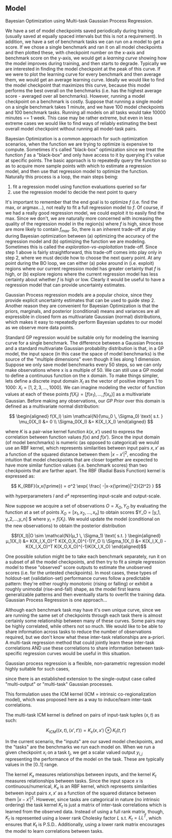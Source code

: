 ## Model

Bayesian Optimization using Multi-task Gaussian Process Regression. 

We have a set of model checkpoints saved periodically during training (usually saved at equally spaced intervals but this is not a requirement). In addition, we have a set of benchmark tasks we can run on a model to get a score. If we chose a single benchmark and ran it on all model checkpoints and then plotted these, with checkpoint number on the x-axis and benchmark score on the y-axis, we would get a *learning curve* showing how the model improves during training, and then starts to degrade. Typically we are interested in finding the model checkpoint at the peak of this curve. If we were to plot the learning curve for every benchmark and then average them, we would get an average learning curve. Ideally we would like to find the model checkpoint that maximizes this curve, because this model performs the best overall on the benchmarks (i.e. has the highest average score - averaged over all benchmarks). However, running a model checkpoint on a benchmark is costly. Suppose that running a single model on a single benchmark takes 1 minute, and we have 100 model checkpoints and 100 benchmark tasks. Running all models on all tasks would take 10000 minutes == 1 week. This case may be rather extreme, but even in less extreme cases we would like to find ways of reliably estimating the best overall model checkpoint without running all model-task pairs.


Bayesian Optimization is a common approach for such optimization scenarios, when the function we are trying to optimize is expensive to compute. Sometimes it's called "black-box" optimization since we treat the function $f$ as a "black-box" and only have access to it by querying it's value at specific points. The basic approach is to repeatedly query the function so as to acquire more sample points with which to estimate a regression model, and then use that regression model to optimize the function. Naturally this process is a loop, the main steps being:

1. fit a regression model using function evaluations queried so far
2. use the regression model to decide the next point to query


It's important to remember that the end goal is to optimize $f$ (i.e. find the max, or argmax...), not really to fit a full regression model to $f$.  Of course, if we had a really good regression model, we could exploit it to easily find the max. Since we don't, we are naturally more concerned with increasing the quality of the regression model in the region(s) where $f$ is high, since those are more likely to contain $f_{max}$. So, there is an inherent trade-off at play during Bayesian optimization between (a) optimizing the accuracy of the regression model and (b) optimizing the function we are modeling. Sometimes this is called the *exploration-vs-exploitation* trade-off. Since step 1 above is fairly straightforward, this trade-off comes into play only in step 2, where we must decide how to choose the next query point. At any point during the BO loop, we can either (a) poke around in (i.e. exploit) regions where our current regression model has greater certainty that $f$ is high, or (b) explore regions where the current regression model has less certainty about whether $f$ is high or low. Clearly it would be useful to have a regression model that can provide uncertainty estimates.


Gaussian Process regression models are a popular choice, since they provide explicit uncertainty estimates that can be used to guide step 2. Another reason they are convenient for Bayesian Optimization is that the priors, marginals, and posterior (conditional) means and variances are all expressible in closed form as multivariate Gaussian (normal) distributions, which makes it easy to repeatedly perform Bayesian updates to our model as we observe more data points.


Standard GP regression would be suitable only for modeling the learning curve for a single benchmark. The difference between a Gaussian Process and a standard multivariate Gaussian probability distribution is that, in a GP model, the input space (in this case the space of model benchmarks) is the source of the "multiple dimensions" even though it lies along 1 dimension.  Suppose we only save model benchmarks every 50 steps, so we can only make observations where x is a multiple of 50.  We can still use a GP model to define a continuous function on the x domain. To make things simpler, lets define a discrete input domain $X_I$ as the vector of positive integers 1 to 1000: $X_I = [1,2,3,...,1000]$.  We can imagine modeling the vector of function values at each of these points $f(X_I) = [f(x_1),…,f(x_n)]$ as a multivariate Gaussian. Before making any observations, our *GP Prior* over this domain is defined as a multivariate normal distribution:

$$
\begin{aligned}
f(X_I) \sim \mathcal{N}(\mu_0 \, \Sigma_0)
\text{ s.t. }
\mu_0(X_I) &= 0 \\
\Sigma_0(X_I) &= K(X_I,X_I)
\end{aligned}
$$

where $K$ is a pair-wise kernel function $k(x,x{\prime})$ used to express the correlation between function values $f(x)$ and $f(x{\prime})$. Since the input domain (of model benchmarks) is numeric (as opposed to categorical) we would use an RBF kernel, which represents similarities between input pairs $x,x{\prime}$ as a function of the squared distance between them $|x-x{\prime}|^2$, encoding the intuition that model checkpoints that are closer together are expected to have more similar function values (i.e. benchmark scores) than two checkpoints that are farther apart. The RBF (Radial Basis Function) kernel is expressed as: 

$$
K_{RBF}(x,x{\prime}) = σ^2 \exp{ \frac{ -|x-x{\prime}|^2}{2l^2} }
$$

with hyperparameters $l$ and $σ²$ representing input-scale and output-scale.


Now suppose we acquire a set of observations $O = {X_O,Y_O}$ by evaluating the function at a set of points $X_O = [x_1, x_2, ..., x_n]$ to obtain scores $Y_O = [y_1, y_2,...,y_n] $ where $y_i = f(X_i)$. We would update the model (conditional on the new observations) to obtain the posterior distribution 

```math
f(X_I)|O \sim \mathcal{N}(μ_1 \, \Sigma_1)
\text{ s.t. }
\begin{aligned}
μ_1(X_I) &= K(X_I,X_O)^T   K(X_O,X_O)^{-1}Y_O \\
\Sigma_1(X_I) &= K(X_I,X_I) - K(X_I,X_O)^T K(X_O,X_O)^{-1}K(X_I,X_O)
\end{aligned}
```




One possible solution might be to take each benchmark separately, run it on a subset of all the model checkpoints, and then try to fit a simple regression model to these "observed" score outputs to estimate the unobserved scores (i.e. for the untested checkpoints). In most cases, these types of holdout-set (validation-set) performance curves follow a predictable pattern: they're either roughly monotonic (rising or falling) or exhibit a roughly unimodal (rise-and-fall) shape, as the model first learns generalizable patterns and then eventually starts to overfit the training data. Gaussian Process Regression is one approach...

Although each benchmark task may have it's own unique curve, since we are running the same set of checkpoints through each task there is almost certainly some relationship between many of these curves.  Some pairs may be highly correlated, while others not so much.  We would like to be able to share information across tasks to reduce the number of observations required, but we don't know what these inter-task relationships are a-priori. A multi-task regression method that could jointly learn these inter-task correlations AND use these correlations to share information between task-specific regression curves would be useful in this situation.

Gaussian process regression is a flexible, non-parametric regression model highly suitable for such cases, 

since there is an established extension to the single-output case called "multi-output" or "multi-task" Gaussian processes.


This formulation uses the ICM kernel (ICM = intrinsic co-regionalization model), which was proposed here as a way to induce/learn inter-task correlations.

The multi-task ICM kernel is defined on pairs of input-task tuples $(x,t)$ as such:

$$
K_{ICM} \left( (x,t),(x{\prime},t{\prime}) \right) = K_x(x,x{\prime}) \otimes K_t(t,t{\prime})
$$

In the current scenario, the "inputs" are our saved model checkpoints, and the "tasks" are the benchmarks we run each model on.  When we run a given checkpoint $x_i$ on a task $t_j$, we get a scalar valued output $y_{i,j}$ representing the performance of the model on the task. These are typically values in the $[0..1]$ range.

The kernel $K_x$ measures relationships between inputs, and the kernel $K_t$ measures relationships between tasks.  Since the input space $x$ is continuous/numerical, $K_x$ is an RBF kernel, which represents similarities between input pairs $x,x{\prime}$ as a function of the squared distance between them $|x-x{\prime}|^2$. However, since tasks are categorical in nature (no intrinsic ordering) the task kernel $K_t$ is just a matrix of inter-task correlations which is learned from the observed data.  Instead of using a full rank matrix, though, $K_t$ is represented using a lower rank Cholesky factor $L$ s.t. $K_t = LL^T$, which ensures that $K_t$ is P.S.D..  Additionally, using a lower rank matrix encourages the model to learn correlations between tasks. 